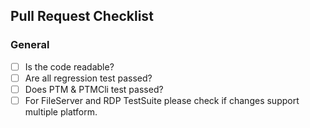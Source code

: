 ## Pull Request Checklist
### General
- [ ] Is the code readable?
- [ ] Are all regression test passed?
- [ ] Does PTM & PTMCli test passed?
- [ ] For FileServer and RDP TestSuite please check if changes support multiple platform.
